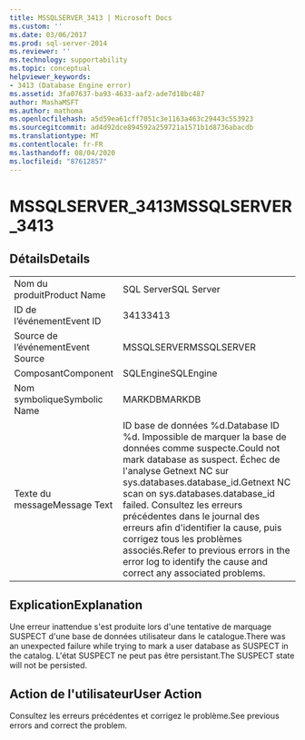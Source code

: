 ```yaml
---
title: MSSQLSERVER_3413 | Microsoft Docs
ms.custom: ''
ms.date: 03/06/2017
ms.prod: sql-server-2014
ms.reviewer: ''
ms.technology: supportability
ms.topic: conceptual
helpviewer_keywords:
- 3413 (Database Engine error)
ms.assetid: 3fa07637-ba93-4633-aaf2-ade7d18bc487
author: MashaMSFT
ms.author: mathoma
ms.openlocfilehash: a5d59ea61cff7051c3e1163a463c29443c553923
ms.sourcegitcommit: ad4d92dce894592a259721a1571b1d8736abacdb
ms.translationtype: MT
ms.contentlocale: fr-FR
ms.lasthandoff: 08/04/2020
ms.locfileid: "87612857"
---
```

# <a name="mssqlserver_3413"></a><span data-ttu-id="d8b2a-102">MSSQLSERVER_3413</span><span class="sxs-lookup"><span data-stu-id="d8b2a-102">MSSQLSERVER_3413</span></span>
    
## <a name="details"></a><span data-ttu-id="d8b2a-103">Détails</span><span class="sxs-lookup"><span data-stu-id="d8b2a-103">Details</span></span>  
  
|||  
|-|-|  
|<span data-ttu-id="d8b2a-104">Nom du produit</span><span class="sxs-lookup"><span data-stu-id="d8b2a-104">Product Name</span></span>|<span data-ttu-id="d8b2a-105">SQL Server</span><span class="sxs-lookup"><span data-stu-id="d8b2a-105">SQL Server</span></span>|  
|<span data-ttu-id="d8b2a-106">ID de l’événement</span><span class="sxs-lookup"><span data-stu-id="d8b2a-106">Event ID</span></span>|<span data-ttu-id="d8b2a-107">3413</span><span class="sxs-lookup"><span data-stu-id="d8b2a-107">3413</span></span>|  
|<span data-ttu-id="d8b2a-108">Source de l’événement</span><span class="sxs-lookup"><span data-stu-id="d8b2a-108">Event Source</span></span>|<span data-ttu-id="d8b2a-109">MSSQLSERVER</span><span class="sxs-lookup"><span data-stu-id="d8b2a-109">MSSQLSERVER</span></span>|  
|<span data-ttu-id="d8b2a-110">Composant</span><span class="sxs-lookup"><span data-stu-id="d8b2a-110">Component</span></span>|<span data-ttu-id="d8b2a-111">SQLEngine</span><span class="sxs-lookup"><span data-stu-id="d8b2a-111">SQLEngine</span></span>|  
|<span data-ttu-id="d8b2a-112">Nom symbolique</span><span class="sxs-lookup"><span data-stu-id="d8b2a-112">Symbolic Name</span></span>|<span data-ttu-id="d8b2a-113">MARKDB</span><span class="sxs-lookup"><span data-stu-id="d8b2a-113">MARKDB</span></span>|  
|<span data-ttu-id="d8b2a-114">Texte du message</span><span class="sxs-lookup"><span data-stu-id="d8b2a-114">Message Text</span></span>|<span data-ttu-id="d8b2a-115">ID base de données %d.</span><span class="sxs-lookup"><span data-stu-id="d8b2a-115">Database ID %d.</span></span> <span data-ttu-id="d8b2a-116">Impossible de marquer la base de données comme suspecte.</span><span class="sxs-lookup"><span data-stu-id="d8b2a-116">Could not mark database as suspect.</span></span> <span data-ttu-id="d8b2a-117">Échec de l'analyse Getnext NC sur sys.databases.database_id.</span><span class="sxs-lookup"><span data-stu-id="d8b2a-117">Getnext NC scan on sys.databases.database_id failed.</span></span> <span data-ttu-id="d8b2a-118">Consultez les erreurs précédentes dans le journal des erreurs afin d'identifier la cause, puis corrigez tous les problèmes associés.</span><span class="sxs-lookup"><span data-stu-id="d8b2a-118">Refer to previous errors in the error log to identify the cause and correct any associated problems.</span></span>|  
  
## <a name="explanation"></a><span data-ttu-id="d8b2a-119">Explication</span><span class="sxs-lookup"><span data-stu-id="d8b2a-119">Explanation</span></span>  
 <span data-ttu-id="d8b2a-120">Une erreur inattendue s'est produite lors d'une tentative de marquage SUSPECT d'une base de données utilisateur dans le catalogue.</span><span class="sxs-lookup"><span data-stu-id="d8b2a-120">There was an unexpected failure while trying to mark a user database as SUSPECT in the catalog.</span></span> <span data-ttu-id="d8b2a-121">L'état SUSPECT ne peut pas être persistant.</span><span class="sxs-lookup"><span data-stu-id="d8b2a-121">The SUSPECT state will not be persisted.</span></span>  
  
## <a name="user-action"></a><span data-ttu-id="d8b2a-122">Action de l'utilisateur</span><span class="sxs-lookup"><span data-stu-id="d8b2a-122">User Action</span></span>  
 <span data-ttu-id="d8b2a-123">Consultez les erreurs précédentes et corrigez le problème.</span><span class="sxs-lookup"><span data-stu-id="d8b2a-123">See previous errors and correct the problem.</span></span>  
  
  
